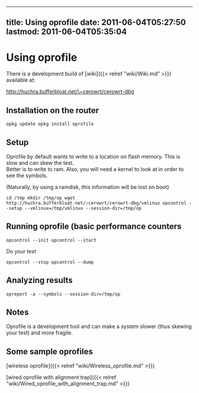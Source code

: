 
---
title: Using oprofile
date: 2011-06-04T05:27:50
lastmod: 2011-06-04T05:35:04
---
Using oprofile
==============

There is a development build of [wiki]({{< relref "wiki/Wiki.md" >}})
available at:

http://huchra.bufferbloat.net/\~cerowrt/cerowrt-dbg

Installation on the router
--------------------------

`opkg update
opkg install oprofile`

Setup
-----

Oprofile by default wants to write to a location on flash memory. This
is slow and can skew the test.\
Better is to write to ram. Also, you will need a kernel to look at in
order to see the symbols.

(Naturally, by using a ramdisk, this information will be lost on boot)

`cd /tmp
mkdir /tmp/op
wget http://huchra.bufferbloat.net/~cerowrt/cerowrt-dbg/vmlinux
opcontrol --setup --vmlinux=/tmp/vmlinux --session-dir=/tmp/op`

Running oprofile (basic performance counters
--------------------------------------------

`opcontrol --init
opcontrol --start`

Do your test

`opcontrol --stop
 opcontrol --dump`

Analyzing results
-----------------

`opreport -a --symbols --session-dir=/tmp/op`

Notes
-----

Oprofile is a development tool and can make a system slower (thus
skewing your test) and more fragile.

Some sample oprofiles
---------------------

[wireless oprofile]({{< relref "wiki/Wireless_oprofile.md" >}})

[wired oprofile with alignment trap]({{< relref "wiki/Wired_oprofile_with_alignment_trap.md" >}})
